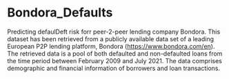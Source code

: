 Bondora_Defaults
==============================

Predicting defaulDeft risk forr peer-2-peer lending company Bondora. This dataset has been retrieved from a publicly available data set of a leading European P2P lending platform, Bondora (https://www.bondora.com/en). The retrieved data is a pool of both defaulted and non-defaulted loans from the time period between February 2009 and July 2021. The data comprises demographic and financial information of borrowers and loan transactions.
